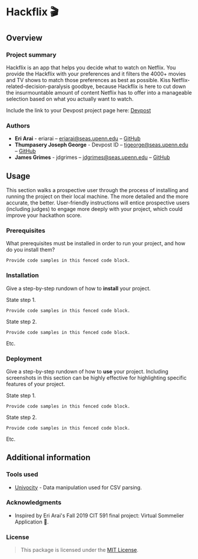 # Hackflix 🎬

## Overview

### Project summary

Hackflix is an app that helps you decide what to watch on Netflix. You provide the Hackflix with your preferences and it filters the 4000+ movies and TV shows to match those preferences as best as possible. Kiss Netflix-related-decision-paralysis goodbye, because Hackflix is here to cut down the insurmountable amount of content Netflix has to offer into a manageable selection based on what you actually want to watch.

Include the link to your Devpost project page here: [Devpost](https://...)

### Authors

* **Eri Arai** - eriarai – eriarai@seas.upenn.edu – [GitHub](https://github.com/eri-arai)
* **Thumpasery Joseph George** - Devpost ID – tjgeorge@seas.upenn.edu – [GitHub](https://github.com/tgeorge1001)
* **James Grimes** - jdgrimes – jdgrimes@seas.upenn.edu – [GitHub](https://github.com/phewf)

## Usage

This section walks a prospective user through the process of installing and running the project on their local machine. The more detailed and the more accurate, the better. User-friendly instructions will entice prospective users (including judges) to engage more deeply with your project, which could improve your hackathon score.

### Prerequisites

What prerequisites must be installed in order to run your project, and how do you install them?

```
Provide code samples in this fenced code block.
```

### Installation

Give a step-by-step rundown of how to **install** your project.

State step 1.
```
Provide code samples in this fenced code block.
```

State step 2.
```
Provide code samples in this fenced code block.
```

Etc.

### Deployment

Give a step-by-step rundown of how to **use** your project. Including screenshots in this section can be highly effective for highlighting specific features of your project.

State step 1.
```
Provide code samples in this fenced code block.
```

State step 2.
```
Provide code samples in this fenced code block.
```

Etc.

## Additional information

### Tools used

* [Univocity](https://www.univocity.com/pages/about_univocity) - Data manipulation used for CSV parsing.

### Acknowledgments

* Inspired by Eri Arai's Fall 2019 CIT 591 final project: Virtual Sommelier Application 🍷.

### License

>This package is licensed under the [MIT License](https://github.com/tgeorge1001/Eri-James-George/blob/master/LICENSE.txt).
